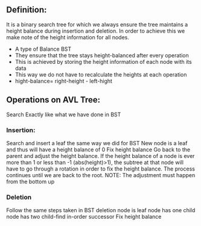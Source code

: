 ## Definition: 

It is a binary search tree for which we always ensure the tree maintains a height balance during insertion and deletion. In order to achieve this we make note of the height information for all nodes.
- A type of Balance BST
- They ensure that the tree stays height-balanced after every operation
- This is achieved by storing the height information of each node with its data
- This way we do not have to recalculate the heights at each operation
- hight-balance= right-height - left-hight




## Operations on AVL Tree:
Search
Exactly like what we have done in BST

### Insertion:

Search and insert a leaf the same way we did for BST
New node is a leaf and thus will have a height balance of 0
Fix height balance
Go back to the parent and adjust the height balance.
If the height balance of a node is ever more than 1 or less than -1 (abs(height)>1), the subtree at that node will have to go through a rotation in order to fix the height balance. The process continues until we are back to the root.
NOTE: The adjustment must happen from the bottom up

### Deletion
Follow the same steps taken in BST deletion
node is leaf
node has one child
node has two child-find in-order successor
Fix height balance